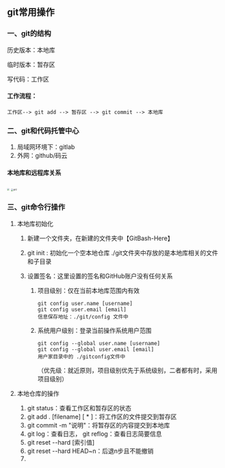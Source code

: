 ##  git常用操作

### 一、git的结构

历史版本：本地库

临时版本：暂存区

 写代码：工作区

#### 工作流程：

`工作区--> git add --> 暂存区 --> git commit --> 本地库`

### 二、git和代码托管中心

1. 局域网环境下：gitlab
2. 外网：github/码云  

#### 本地库和远程库关系

<img src="C:\Users\Dylan\Desktop\【liubing】所有笔记\git学习\assets\git1.png" style="zoom:33%;" />

<img src="C:\Users\Dylan\Desktop\【liubing】所有笔记\git学习\assets\git2.png" alt="git2" style="zoom:33%;" />



### 三、git命令行操作

1. 本地库初始化

   1. 新建一个文件夹，在新建的文件夹中【GitBash-Here】

   2. git init : 初始化一个空本地仓库  ./git文件夹中存放的是本地库相关的文件和子目录

   3. 设置签名：这里设置的签名和GitHub账户没有任何关系

      1. 项目级别：仅在当前本地库范围内有效

         ```
         git config user.name [username]
         git config user.email [email]
         信息保存地址：./git/config 文件中
         ```

         

      2. 系统用户级别：登录当前操作系统用户范围

         ```
         git config --global user.name [username]
         git config --global user.email [email]
         用户家目录中的 ./gitconfig文件中
         ```

         （优先级：就近原则，项目级别优先于系统级别，二者都有时，采用项目级别）

2. 本地仓库的操作

   1. git status：查看工作区和暂存区的状态
   2. git add . [filename] [ * ]：将工作区的文件提交到暂存区
   3. git commit -m "说明"：将暂存区的内容提交到本地库
   4. git log：查看日志， git reflog：查看日志简要信息
   5. git reset --hard [索引值]
   6. git reset --hard HEAD~n：后退n步且不能撤销
   7. 